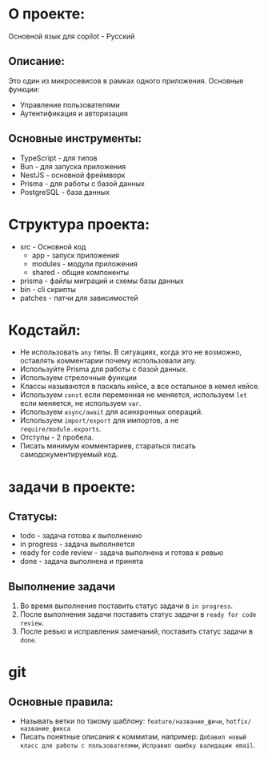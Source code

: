 # О проекте:

Основной язык для copilot - Русский

## Описание:

Это один из микросевисов в рамках одного приложения. Основные функции:

- Управление пользователями
- Аутентификация и авторизация

## Основные инструменты:

- TypeScript - для типов
- Bun - для запуска приложения
- NestJS - основной фреймворк
- Prisma - для работы с базой данных
- PostgreSQL - база данных

# Структура проекта:

- src - Основной код
  - app - запуск приложения
  - modules - модули приложения
  - shared - общие компоненты
- prisma - файлы миграций и схемы базы данных
- bin - cli скрипты
- patches - патчи для зависимостей

# Кодстайл:

- Не использовать `any` типы. В ситуациях, когда это не возможно, оставлять комментарии почему использовали any.
- Используйте Prisma для работы с базой данных.
- Используем стрелочные функции
- Классы называются в паскаль кейсе, а все остальное в кемел кейсе.
- Используем `const` если переменная не меняется, используем `let` если меняется, не используем `var`.
- Используем `async/await` для асинхронных операций.
- Используем `import/export` для импортов, а не `require/module.exports`.
- Отступы - 2 пробела.
- Писать минимум комментариев, стараться писать самодокументируемый код.

# задачи в проекте:

## Статусы:

- todo - задача готова к выполнению
- in progress - задача выполняется
- ready for code review - задача выполнена и готова к ревью
- done - задача выполнена и принята

## Выполнение задачи

1. Во время выполнение поставить статус задачи в `in progress`.
2. После выполнения задачи поставить статус задачи в `ready for code review`.
3. После ревью и исправления замечаний, поставить статус задачи в `done`.

# git

## Основные правила:

- Называть ветки по такому шаблону: `feature/название_фичи`, `hotfix/название_фикса`
- Писать понятные описания к коммитам, например: `Добавил новый класс для работы с пользователями`, `Исправил ошибку валидации email`.
